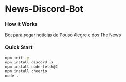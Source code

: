 # News-Discord-Bot
### How it Works
Bot para pegar notícias de Pouso Alegre e dos The News

### Quick Start

```bash
npm init -y
npm install discord.js
npm install node-fetch@2
npm install cheerio
node .
```
